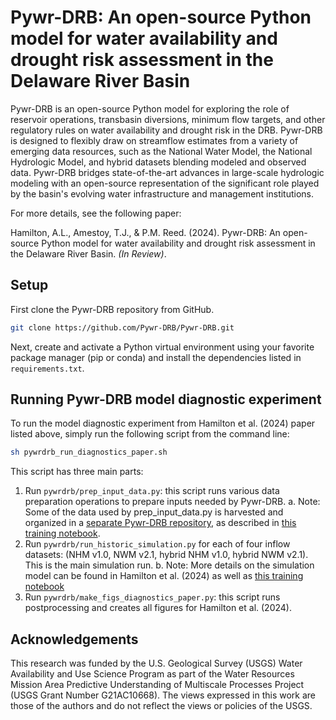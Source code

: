 # Pywr-DRB: An open-source Python model for water availability and drought risk assessment in the Delaware River Basin

Pywr-DRB is an open-source Python model for exploring the role of reservoir operations, transbasin diversions, minimum flow targets, and other regulatory rules on water availability and drought risk in the DRB. Pywr-DRB is designed to flexibly draw on streamflow estimates from a variety of emerging data resources, such as the National Water Model, the National Hydrologic Model, and hybrid datasets blending modeled and observed data. Pywr-DRB bridges state-of-the-art advances in large-scale hydrologic modeling with an open-source representation of the significant role played by the basin's evolving water infrastructure and management institutions. 

For more details, see the following paper:

Hamilton, A.L., Amestoy, T.J., & P.M. Reed. (2024). Pywr-DRB: An open-source Python model for water availability and drought risk assessment in the Delaware River Basin. *(In Review)*.

## Setup

First clone the Pywr-DRB repository from GitHub.

```bash
git clone https://github.com/Pywr-DRB/Pywr-DRB.git
```

Next, create and activate a Python virtual environment using your favorite package manager (pip or conda) and install the dependencies listed in ``requirements.txt``.

## Running Pywr-DRB model diagnostic experiment
To run the model diagnostic experiment from Hamilton et al. (2024) paper listed above, simply run the following script from the command line:

```bash
sh pywrdrb_run_diagnostics_paper.sh
```

This script has three main parts:

1. Run ``pywrdrb/prep_input_data.py``: this script runs various data preparation operations to prepare inputs needed by Pywr-DRB.
    a. Note: Some of the data used by prep_input_data.py is harvested and organized in a [separate Pywr-DRB repository](https://github.com/Pywr-DRB/Input-Data-Retrieval), as described in [this training notebook](https://github.com/Pywr-DRB/Pywr-DRB/blob/master/notebooks/Tutorial%2002%20Prepare%20Input%20Data.ipynb).
2. Run ``pywrdrb/run_historic_simulation.py`` for each of four inflow datasets: (NHM v1.0, NWM v2.1, hybrid NHM v1.0, hybrid NWM v2.1). This is the main simulation run.
    b. Note: More details on the simulation model can be found in Hamilton et al. (2024) as well as [this training notebook](https://github.com/Pywr-DRB/Pywr-DRB/blob/master/notebooks/Tutorial%2001%20Introduction%20to%20PywrDRB.ipynb)
3. Run ``pywrdrb/make_figs_diagnostics_paper.py``: this script runs postprocessing and creates all figures for Hamilton et al. (2024).

## Acknowledgements

This research was funded by the U.S. Geological Survey (USGS) Water Availability and Use Science Program as part of the Water Resources Mission Area Predictive Understanding of Multiscale Processes Project (USGS Grant Number G21AC10668). The views expressed in this work are those of the authors and do not reflect the views or policies of the USGS.
